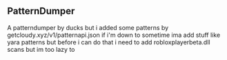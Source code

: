 ## PatternDumper
A patterndumper by ducks but i added some patterns by getcloudy.xyz/v1/patternapi.json
if i'm down to sometime ima add stuff like yara patterns but before i can do that i need to add robloxplayerbeta.dll scans but im too lazy to
